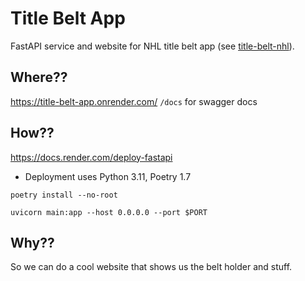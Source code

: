 # Title Belt App

FastAPI service and website for NHL title belt app (see [title-belt-nhl](github.com/kawa2287/title-belt-nhl)).

## Where??

https://title-belt-app.onrender.com/
`/docs` for swagger docs

## How??

https://docs.render.com/deploy-fastapi
- Deployment uses Python 3.11, Poetry 1.7

```
poetry install --no-root
```

```
uvicorn main:app --host 0.0.0.0 --port $PORT
```

## Why??

So we can do a cool website that shows us the belt holder and stuff.

